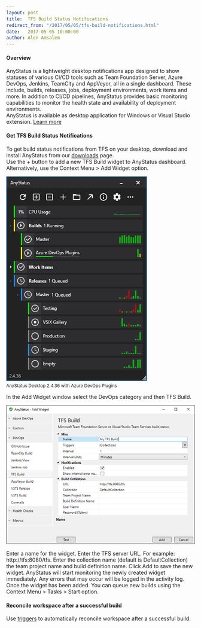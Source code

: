 ```yaml
---
layout: post
title:  TFS Build Status Notifications
redirect_from: "/2017/05/05/tfs-build-notifications.html"
date:   2017-05-05 10:00:00
author: Alon Amsalem
---
```


#### Overview

AnyStatus is a lightweight desktop notifications app designed to show statuses of various CI/CD tools such as Team Foundation Server, Azure DevOps, Jenkins, TeamCity and AppVeyor, all in a single dashboard. These include, builds, releases, jobs, deployment environments, work items and more. In addition to CI/CD pipelines, AnyStatus provides basic monitoring capabilities to monitor the health state and availability of deployment environments.<br/>AnyStatus is available as desktop application for Windows or Visual Studio extension. [Learn more](/)

#### Get TFS Build Status Notifications

To get build status notifications from TFS on your desktop, download and install AnyStatus from our [downloads](/downloads) page.<br/>
Use the + button to add a new TFS Build widget to AnyStatus dashboard. Alternatively, use the Context Menu > Add Widget option.<br/>

![AnyStatus 2.4.36 & Azure DevOps Plugins](/assets/images/screenshots/anystatus-2.4.36-azure-devops.png)<br/><small>AnyStatus Desktop 2.4.36 with Azure DevOps Plugins</small>

In the Add Widget window select the DevOps category and then TFS Build.

![TFS Build Notifications](/assets/posts/2017-05-05-tfs-and-vsts-notifications/add-tfs-build-monitor.png)

Enter a name for the widget. Enter the TFS server URL. For example: http://tfs:8080/tfs. Enter the collection name (default is DefaultCollection) the team project name and build definition name. Click Add to save the new widget. AnyStatus will start monitoring the newly created widget immediately. Any errors that may occur will be logged in the activity log. Once the widget has been added. You can queue new builds using the Context Menu > Tasks > Start option.

#### Reconcile workspace after a successful build

Use [triggers](/docs/triggers) to automatically reconcile workspace after a successful build.
